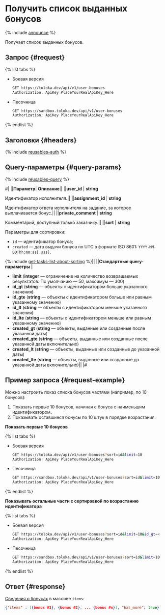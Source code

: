 # Получить список выданных бонусов

{% include [announce](../_includes/announce.md) %}

Получает список выданных бонусов.

## Запрос {#request}

{% list tabs %}

- Боевая версия

    ```bash
    GET https://toloka.dev/api/v1/user-bonuses
    Authorization: ApiKey PlaceYourRealApiKey_Here
    ```

- Песочница

    ```bash
    GET https://sandbox.toloka.dev/api/v1/user-bonuses
    Authorization: ApiKey PlaceYourRealApiKey_Here
    ```

{% endlist %}

## Заголовки {#headers}

{% include [reusables-auth](../_includes/reusables/id-reusables/auth.md) %}

## Query-параметры {#query-params}

{% include [reusables-query](../_includes/reusables/id-reusables/query.md) %}

#|
||**Параметр**| **Описание**||
||**user_id** | **string**

Идентификатор исполнителя.||
||**assignment_id** | **string**

Идентификатор ответа исполнителя на задание, за которое выплачивается бонус.||
||**private_comment** | **string**

Комментарий, доступный только заказчику.||
||**sort** | **string**

Параметры для сортировки:

- `id` — идентификатор бонуса;
- `created` — дата выдачи бонуса по UTC в формате ISO 8601: `YYYY-MM-DDThh:mm:ss[.sss]`.

{% include [get-tasks-list-about-sorting](../_includes/concepts/get-tasks-list/id-get-tasks-list/about-sorting.md) %}||
||**Стандартные query-параметры** |
- **limit** (**integer** — ограничение на количество возвращаемых результатов. По умолчанию — 50, максимум — 300)
- **id_gt** (**string** — объекты с идентификатором больше указанного значения)
- **id_gte** (**string** — объекты с идентификатором больше или равным указанному значению)
- **id_lt** (**string** — объекты с идентификатором меньше указанного значения)
- **id_lte** (**string** — объекты с идентификатором меньше или равным указанному значению)
- **created_gt** (**string** — объекты, выданные или созданные после указанной даты)
- **created_gte** (**string** — объекты, выданные или созданные после указанной даты включительно)
- **created_lt** (**string** — объекты, выданные или созданные до указанной даты)
- **created_lte** (**string** — объекты, выданные или созданные до указанной даты включительно)||
|#

## Пример запроса {#request-example}

Можно настроить показ списка бонусов частями (например, по 10 бонусов):

1. Показать первые 10 бонусов, начиная с бонуса с наименьшим идентификатором.
1. Показывать оставшиеся бонусы по 10 штук в порядке возрастания.

**Показать первые 10 бонусов**

{% list tabs %}

- Боевая версия

    ```bash
    GET https://toloka.dev/api/v1/user-bonuses?sort=id&limit=10
    Authorization: ApiKey PlaceYourRealApiKey_Here
    ```

- Песочница

    ```bash
    GET https://sandbox.toloka.dev/api/v1/user-bonuses?sort=id&limit=10
    Authorization: ApiKey PlaceYourRealApiKey_Here
    ```

{% endlist %}

**Показывать остальные части с сортировкой по возрастанию идентификатора**

{% list tabs %}

- Боевая версия

    ```bash
    GET https://toloka.dev/api/v1/user-bonuses?sort=id&limit=10&id_gt=<ID of the last bonus from the previous response>
    Authorization: ApiKey PlaceYourRealApiKey_Here
    ```

- Песочница

    ```bash
    GET https://sandbox.toloka.dev/api/v1/user-bonuses?sort=id&limit=10&id_gt=<ID of the last bonus from the previous response>
    Authorization: ApiKey PlaceYourRealApiKey_Here
    ```

{% endlist %}

## Ответ {#response}

[Сведения о бонусах](get-one-bonus.md) в массиве `items`:

```json
{"items" : [{bonus #1}, {bonus #2}, ... {bonus #n}], "has_more": true}
```